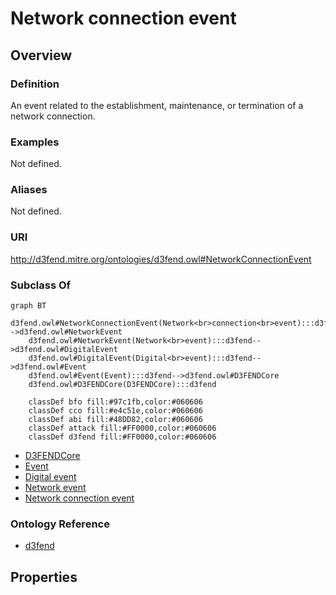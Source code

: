 # Network connection event

## Overview

### Definition
An event related to the establishment, maintenance, or termination of a network connection.

### Examples
Not defined.

### Aliases
Not defined.

### URI
http://d3fend.mitre.org/ontologies/d3fend.owl#NetworkConnectionEvent

### Subclass Of
```mermaid
graph BT
    d3fend.owl#NetworkConnectionEvent(Network<br>connection<br>event):::d3fend-->d3fend.owl#NetworkEvent
    d3fend.owl#NetworkEvent(Network<br>event):::d3fend-->d3fend.owl#DigitalEvent
    d3fend.owl#DigitalEvent(Digital<br>event):::d3fend-->d3fend.owl#Event
    d3fend.owl#Event(Event):::d3fend-->d3fend.owl#D3FENDCore
    d3fend.owl#D3FENDCore(D3FENDCore):::d3fend
    
    classDef bfo fill:#97c1fb,color:#060606
    classDef cco fill:#e4c51e,color:#060606
    classDef abi fill:#48DD82,color:#060606
    classDef attack fill:#FF0000,color:#060606
    classDef d3fend fill:#FF0000,color:#060606
```

- [D3FENDCore](/docs/ontology/reference/model/D3FENDCore/D3FENDCore.md)
- [Event](/docs/ontology/reference/model/D3FENDCore/Event/Event.md)
- [Digital event](/docs/ontology/reference/model/D3FENDCore/Event/Digital%20event/Digital%20event.md)
- [Network event](/docs/ontology/reference/model/D3FENDCore/Event/Digital%20event/Network%20event/Network%20event.md)
- [Network connection event](/docs/ontology/reference/model/D3FENDCore/Event/Digital%20event/Network%20event/Network%20connection%20event/Network%20connection%20event.md)


### Ontology Reference
- [d3fend](http://d3fend.mitre.org/ontologies/d3fend.owl#)

## Properties
